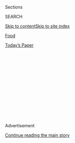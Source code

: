 <div id="app">

<div>

<div>

<div>

<div class="NYTAppHideMasthead css-1q2w90k e1suatyy0">

<div class="section css-ui9rw0 e1suatyy2">

<div class="css-eph4ug er09x8g0">

<div class="css-6n7j50">

</div>

<span class="css-1dv1kvn">Sections</span>

<div class="css-10488qs">

<span class="css-1dv1kvn">SEARCH</span>

</div>

[Skip to content](#site-content)[Skip to site
index](#site-index)

</div>

<div id="masthead-section-label" class="css-1wr3we4 eaxe0e00">

[Food](https://www.nytimes3xbfgragh.onion/section/food)

</div>

<div class="css-10698na e1huz5gh0">

</div>

</div>

<div id="masthead-bar-one" class="section hasLinks css-15hmgas e1csuq9d3">

<div class="css-uqyvli e1csuq9d0">

</div>

<div class="css-1uqjmks e1csuq9d1">

</div>

<div class="css-9e9ivx">

[](https://myaccount.nytimes3xbfgragh.onion/auth/login?response_type=cookie&client_id=vi)

</div>

<div class="css-1bvtpon e1csuq9d2">

[Today’s
Paper](https://www.nytimes3xbfgragh.onion/section/todayspaper)

</div>

</div>

</div>

</div>

<div data-aria-hidden="false">

<div id="site-content" data-role="main">

<div>

<div class="css-1aor85t" style="opacity:0.000000001;z-index:-1;visibility:hidden">

<div class="css-1hqnpie">

<div class="css-epjblv">

<span class="css-17xtcya">[Food](/section/food)</span><span class="css-x15j1o">|</span><span class="css-fwqvlz">Julia
Reed, Chronicler of Politics, Food and the South, Dies at
59</span>

</div>

<div class="css-k008qs">

<div class="css-1iwv8en">

<span class="css-18z7m18"></span>

<div>

</div>

</div>

<span class="css-1n6z4y">https://nyti.ms/31WBuHk</span>

<div class="css-1705lsu">

<div class="css-4xjgmj">

<div class="css-4skfbu" data-role="toolbar" data-aria-label="Social Media Share buttons, Save button, and Comments Panel with current comment count" data-testid="share-tools">

  - 
  - 
  - 
  - 
    
    <div class="css-6n7j50">
    
    </div>

  - 

</div>

</div>

</div>

</div>

</div>

</div>

<div class="css-13pd83m">

</div>

<div id="top-wrapper" class="css-1sy8kpn">

<div id="top-slug" class="css-l9onyx">

Advertisement

</div>

[Continue reading the main
story](#after-top)

<div class="ad top-wrapper" style="text-align:center;height:100%;display:block;min-height:250px">

<div id="top" class="place-ad" data-position="top" data-size-key="top">

</div>

</div>

<div id="after-top">

</div>

</div>

<div>

<div id="sponsor-wrapper" class="css-1hyfx7x">

<div id="sponsor-slug" class="css-19vbshk">

Supported by

</div>

[Continue reading the main
story](#after-sponsor)

<div id="sponsor" class="ad sponsor-wrapper" style="text-align:center;height:100%;display:block">

</div>

<div id="after-sponsor">

</div>

</div>

<div class="css-186x18t">

</div>

<div class="css-1vkm6nb ehdk2mb0">

# Julia Reed, Chronicler of Politics, Food and the South, Dies at 59

</div>

In Ms. Reed’s writing for Newsweek, Vogue and other publications, her
canvas included the follies of the powerful and the pleasures of
Southern food.

<div class="css-79elbk" data-testid="photoviewer-wrapper">

<div class="css-z3e15g" data-testid="photoviewer-wrapper-hidden">

</div>

<div class="css-1a48zt4 ehw59r15" data-testid="photoviewer-children">

![<span class="css-16f3y1r e13ogyst0" data-aria-hidden="true">The writer
Julia Reed at her parents’ house in Greenville, Miss., in 2015. A friend
called her a foreign correspondent in her own land, “filing dispatches
about the sacred and the
profane.”</span><span class="css-cnj6d5 e1z0qqy90" itemprop="copyrightHolder"><span class="css-1ly73wi e1tej78p0">Credit...</span><span><span>Paul
Costello</span></span></span>](https://static01.graylady3jvrrxbe.onion/images/2020/09/06/obituaries/06Reed-obit1/04Reed-articleLarge.jpg?quality=75&auto=webp&disable=upscale)

</div>

</div>

<div class="css-18e8msd">

<div class="css-vp77d3 epjyd6m0">

<div class="css-hus3qt ey68jwv0" data-aria-hidden="true">

[![Penelope
Green](https://static01.graylady3jvrrxbe.onion/images/2018/07/18/multimedia/author-penelope-green/author-penelope-green-thumbLarge-v3.png
"Penelope Green")](https://www.nytimes3xbfgragh.onion/by/penelope-green)

</div>

<div class="css-1baulvz">

By [<span class="css-1baulvz last-byline" itemprop="name">Penelope
Green</span>](https://www.nytimes3xbfgragh.onion/by/penelope-green)

</div>

</div>

  - 
    
    <div class="css-ld3wwf e16638kd2">
    
    Sept. 4,
    2020
    
    </div>

  - 
    
    <div class="css-4xjgmj">
    
    <div class="css-d8bdto" data-role="toolbar" data-aria-label="Social Media Share buttons, Save button, and Comments Panel with current comment count" data-testid="share-tools">
    
      - 
      - 
      - 
      - 
        
        <div class="css-6n7j50">
        
        </div>
    
      - 
    
    </div>
    
    </div>

</div>

</div>

<div class="section meteredContent css-1r7ky0e" name="articleBody" itemprop="articleBody">

<div class="css-1fanzo5 StoryBodyCompanionColumn">

<div class="css-53u6y8">

Julia Reed, an irreverent, expansive chronicler of politics, food and
Southern life, died on Aug. 28 in Newport, R.I. She was 59.

The cause was cancer, said the historian Jon Meacham, a family friend.
She had been on vacation visiting friends.

In reporting for Newsweek, Vogue, The New York Times Magazine and other
publications, Ms. Reed covered presidents and their spouses, notably
both Bushes and the Clintons, along with powerful women, country music,
Southern rogues and Southern food. Her canvas was the foibles of power,
and even though (or perhaps because) she was the daughter of a Nixon-era
Republican grandee, she was cleareyed about the vices and virtues of
both parties.

In her profile of Laura Bush in the run-up to the 2000 election, Ms.
Reed wrote of the night early in her husband’s political career when
Mrs. Bush told him a speech he had delivered wasn’t very good. “He drove
into the garage wall,” Ms. Reed reported. “They’ve both grown a lot
since then.”

</div>

</div>

<div class="css-1fanzo5 StoryBodyCompanionColumn">

<div class="css-53u6y8">

In a statement to The New York Times, the Bushes wrote: “Julia was a
longtime friend of ours. We loved to be with her because she was
charming, observant, funny and irreverent. We’ll miss listening to her
stories and laughing with her.”

Al Gore, Mr. Bush’s opponent in the 2000 election, also sent a
statement. “She was an original,” he said, “one of the last who
combined, among other things that seem to have passed, a deep knowledge
and love of the self-conscious South and a command of the newsrooms in
which she worked.”

Deeply imprinted by the Mississippi Delta traditions she grew up with,
Ms. Reed was as well known for her entertaining as her journalism. In
[one of her many food
columns](https://www.nytimes3xbfgragh.onion/2002/11/10/magazine/the-morning-after.html)for
The New York Times Magazine, she described a New Year’s Eve party that
had gone off the rails. There was a fistfight, more than one bathroom
dalliance, the unmasking of an arms dealer, a fainting, a fire and more
— all of which she missed but heard about secondhand by phone when she
awoke with a hangover the next day.

“I have always said that danger — or at least the possibility of it — is
a crucial element of any good party,” she wrote. “Parties thrive on
secrets that are made or told, alliances formed, dalliances done,
someone striking a match in someone else’s inappropriate heart.”

</div>

</div>

<div class="css-79elbk" data-testid="photoviewer-wrapper">

<div class="css-z3e15g" data-testid="photoviewer-wrapper-hidden">

</div>

<div class="css-1a48zt4 ehw59r15" data-testid="photoviewer-children">

![<span class="css-16f3y1r e13ogyst0" data-aria-hidden="true">Ms. Reed
in 2008. Her subjects included politics, country music, Southern rogues
and Southern food.
</span><span class="css-cnj6d5 e1z0qqy90" itemprop="copyrightHolder"><span class="css-1ly73wi e1tej78p0">Credit...</span><span>Barbara
Davidson/Los Angeles Times, via Getty
Images</span></span>](https://static01.graylady3jvrrxbe.onion/images/2020/09/02/obituaries/02Reed1/02Reed1-articleLarge.jpg?quality=75&auto=webp&disable=upscale)

</div>

</div>

<div class="css-1fanzo5 StoryBodyCompanionColumn">

<div class="css-53u6y8">

Ms. Reed earned her first byline at 19, when she was a sophomore at
Georgetown University in Washington and a part-time library assistant
and phone answerer, as she put it, at Newsweek, a job she had held since
she was a student at Madeira, an all-girls boarding school in Virginia.

</div>

</div>

<div class="css-1fanzo5 StoryBodyCompanionColumn">

<div class="css-53u6y8">

When the school’s headmistress, Jean Harris, murdered her lover, Dr.
Herman Tarnower, the celebrity doctor and creator of the Scarsdale Diet,
Newsweek’s Washington bureau chief sent Ms. Reed to get the Madeira
angle. [As Ms. Reed
wrote](https://gardenandgun.com/articles/the-high-the-low-good-country-bad-behavior/),
he woke her up with an order to head back to her old school. When she
wondered why, he barked, “You idiot, your headmistress just shot the
diet doctor\!”

Ms. Reed liked to say she was sorry the doctor had to give his life in
service to her career as a journalist.

Julia Evans Reed was born on Sept. 11, 1960, in Greenville, Miss. Her
mother, Judy (Brooks) Reed, came from a prominent Nashville family in
the Belle Meade neighborhood there. Her father, Clarke Reed, was a
businessman and Republican power broker who traveled frequently —
“Saving the free world,” [he liked to tell his
daughter](https://www.nytimes3xbfgragh.onion/2004/08/30/us/republicans-convention-new-york-apple-s-almanac-father-southern-strategy-76-here.html)when
she asked what he was up to — and entertained enthusiastically. Ms. Reed
grew up cooking for William F. Buckley Jr. and George and Barbara Bush,
among others.

Greenville was a place, as she wrote in “Ham Biscuits, Hostess Gowns,
and Other Southern Specialties: An Entertaining Life With Recipes,”
“where cooking was of paramount importance. We give food away as
presents and peace offerings, and sometimes because it is just so
incredibly good we have to share it. We tote it to people in times of
grief (when my grandparents were killed in a car wreck, the first thing
my mother told me to do as she ran out the door was to empty the
refrigerator); we use it to say bon voyage or welcome
back.”

</div>

</div>

<div class="css-79elbk" data-testid="photoviewer-wrapper">

<div class="css-z3e15g" data-testid="photoviewer-wrapper-hidden">

</div>

<div class="css-1a48zt4 ehw59r15" data-testid="photoviewer-children">

<div class="css-1xdhyk6 erfvjey0">

<span class="css-1ly73wi e1tej78p0">Image</span>

<div class="css-zjzyr8">

<div data-testid="lazyimage-container" style="height:478.82222222222225px">

</div>

</div>

</div>

<span class="css-16f3y1r e13ogyst0" data-aria-hidden="true">Ms. Reed was
the author of eight books, many of them collections of her essays on
food and the good
life.</span><span class="css-cnj6d5 e1z0qqy90" itemprop="copyrightHolder"><span class="css-1ly73wi e1tej78p0">Credit...</span><span>Sonny
Figoeroa/The New York Times</span></span>

</div>

</div>

<div class="css-1fanzo5 StoryBodyCompanionColumn">

<div class="css-53u6y8">

Ms. Reed was the author of eight books, many of them collections of her
essays on food and the good life.

</div>

</div>

<div class="css-1fanzo5 StoryBodyCompanionColumn">

<div class="css-53u6y8">

Mr. Meacham described her as a foreign correspondent in her own land,
“filing dispatches about the sacred and the profane.”

Colleagues at Vogue recalled her as both larger than life and free from
hubris — a rare combination at 350 Madison Avenue, Condé Nast’s old
headquarters, where egos roamed free.

“We were both children of the South, but from opposite ends of the
spectrum,” said André Leon Talley, the longtime Vogue editor. “She was
like a brassy marquise at Versailles, and at the same time a big hunky
dose of Babe Paley, Nancy Mitford, Rosalind Russell and Tallulah
Bankhead, with that cognac whiskey voice.”

In the wake of her death, many tried to describe her distinctive
baritone. “She sounded like Barbara Stanwyck in ‘Meet John Doe,’ if
Stanwyck was from the Mississippi Delta,” Hilton Als of The New Yorker
wrote [on Instagram](https://www.instagram.com/p/CEez249B_9t/).

Mr. Talley also recounted the story of Ms. Reed’s aborted marriage to a
charming Australian foreign correspondent. She canceled the wedding, a
full-on Southern affair with nearly 1,000 guests, but the couple went on
their honeymoon anyway — it was paid for, after all — ending up at the
Ritz in Paris, where they met Mr. Talley, and holding court in the bar
until the early hours of the morning, with characters as various as
Madonna’s bodyguards, Kate Moss, Johnny Depp and Arlene Dahl.

“It was couture week, so everybody was there,” Mr. Talley explained.

Writing about that night six years later [in
Vogue](https://archive.vogue.com/article/1996/6/1/dis-engaged), Ms. Reed
called it “one of the most memorable evenings of my life.”

Ms. Reed’s marriage to John Pearce, a New Orleans lawyer [with whom she
renovated a house in the garden
district](https://www.elledecor.com/design-decorate/house-interiors/g254/greek-revival-interiors-julia-reed/?slide=1)
there, ended in divorce in 2016. She is survived by her parents and a
brother, Clarke Reed Jr. Another brother, Reynolds Crews Reed, died in
2019.

</div>

</div>

<div class="css-79elbk" data-testid="photoviewer-wrapper">

<div class="css-z3e15g" data-testid="photoviewer-wrapper-hidden">

</div>

<div class="css-1a48zt4 ehw59r15" data-testid="photoviewer-children">

<div class="css-1xdhyk6 erfvjey0">

<span class="css-1ly73wi e1tej78p0">Image</span>

<div class="css-zjzyr8">

<div data-testid="lazyimage-container" style="height:515.5555555555555px">

</div>

</div>

</div>

<span class="css-16f3y1r e13ogyst0" data-aria-hidden="true">Ms. Reed in
New Orleans in 2018. “I have always said,” she once wrote, “that danger
— or at least the possibility of it — is a crucial element of any good
party.”</span><span class="css-cnj6d5 e1z0qqy90" itemprop="copyrightHolder"><span class="css-1ly73wi e1tej78p0">Credit...</span><span>Paul
Costello</span></span>

</div>

</div>

<div class="css-1fanzo5 StoryBodyCompanionColumn">

<div class="css-53u6y8">

Ms. Reed was a sought-after speaker, by all accounts a born entertainer
— energetic, savvy and hilarious. In 2013, she took over the [Delta
Hot Tamale
Festival](https://www.mainstreetgreenville.com/delta-hot-tamale-festival.html)
in Greenville, turning a small local fair into three-day national
literary and culinary extravaganza to benefit her hometown. The event
concluded with a raucous barbecue on a sandbar.

Last year, Ms. Reed opened an online home goods store, [Reed Smythe &
Company](https://www.reedsmythe.com), with her friend Keith Smythe
Meacham. The store sells pieces inspired by Ms. Reed’s own taste —
bronze drawer pulls shaped like the head of her beagle, Henry; porcelain
plates; engraved note cards — many of which are made by Southern
artisans. Last year Mississippi’s arts commission named Ms. Reed a
cultural ambassador to the state. A few months ago she also opened a
bookstore, Brown Water Books, in downtown Greenville.

Since 2011, Ms. Reed [had been a
columnist](https://gardenandgun.com/feature/the-indelible-voice-of-julia-reed/)at
Garden & Gun. H[er last
piece](https://gardenandgun.com/articles/my-home-is-my-animal-kingdom/),
posted last week, was about bedbugs and other vermin.

David DiBenedetto, the magazine’s editor, explained what it was like
working with Ms. Reed. “We had standard deadlines and Julia’s deadline,”
he wrote in an email. “And her excuses for filing late were often as
entertaining as the actual columns or features themselves.”

On one particularly hairy occasion, he said, it was really down to the
wire. The editors were sending pages to the printer when Mr. DiBenedetto
received an email from Ms. Reed. It read: “Just landed in Dallas this
second. Polished up at least 1,500 words before computer ran out of
juice. Gonna send that when I get to the hotel and will finish the rest
tonight after dinner with Laura Bush. She doesn’t drink so it will
happen.”

“The piece was fabulous, as always,” he said, adding, “We were all
voyeurs, in a way, her readers and editors, to a life so much larger —
and more fun — than our own.”

</div>

</div>

<div>

</div>

</div>

<div>

</div>

<div>

</div>

<div>

</div>

<div>

<div id="bottom-wrapper" class="css-1ede5it">

<div id="bottom-slug" class="css-l9onyx">

Advertisement

</div>

[Continue reading the main
story](#after-bottom)

<div id="bottom" class="ad bottom-wrapper" style="text-align:center;height:100%;display:block;min-height:90px">

</div>

<div id="after-bottom">

</div>

</div>

</div>

</div>

</div>

## Site Index

<div>

</div>

## Site Information Navigation

  - [© <span>2020</span> <span>The New York Times
    Company</span>](https://help.nytimes3xbfgragh.onion/hc/en-us/articles/115014792127-Copyright-notice)

<!-- end list -->

  - [NYTCo](https://www.nytco.com/)
  - [Contact
    Us](https://help.nytimes3xbfgragh.onion/hc/en-us/articles/115015385887-Contact-Us)
  - [Work with us](https://www.nytco.com/careers/)
  - [Advertise](https://nytmediakit.com/)
  - [T Brand Studio](http://www.tbrandstudio.com/)
  - [Your Ad
    Choices](https://www.nytimes3xbfgragh.onion/privacy/cookie-policy#how-do-i-manage-trackers)
  - [Privacy](https://www.nytimes3xbfgragh.onion/privacy)
  - [Terms of
    Service](https://help.nytimes3xbfgragh.onion/hc/en-us/articles/115014893428-Terms-of-service)
  - [Terms of
    Sale](https://help.nytimes3xbfgragh.onion/hc/en-us/articles/115014893968-Terms-of-sale)
  - [Site
    Map](https://spiderbites.nytimes3xbfgragh.onion)
  - [Help](https://help.nytimes3xbfgragh.onion/hc/en-us)
  - [Subscriptions](https://www.nytimes3xbfgragh.onion/subscription?campaignId=37WXW)

</div>

</div>

</div>

</div>
